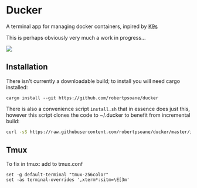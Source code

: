 # Ducker

A terminal app for managing docker containers, inpired by [K9s](https://k9scli.io/)

This is perhaps obviously very much a work in progress...


![](https://raw.githubusercontent.com/robertpsoane/ducker/master/demo.gif?raw=true)


## Installation

There isn't currently a downloadable build; to install you will need cargo installed:

```
cargo install --git https://github.com/robertpsoane/ducker
```

There is also a convenience script `install.sh` that in essence does just this, however this script clones the code to ~/.ducker to benefit from incremental build:

```bash
curl -sS https://raw.githubusercontent.com/robertpsoane/ducker/master/install.sh | sh
```


## Tmux

To fix in tmux:
add to tmux.conf
```
set -g default-terminal "tmux-256color"
set -as terminal-overrides ',xterm*:sitm=\E[3m'
```
